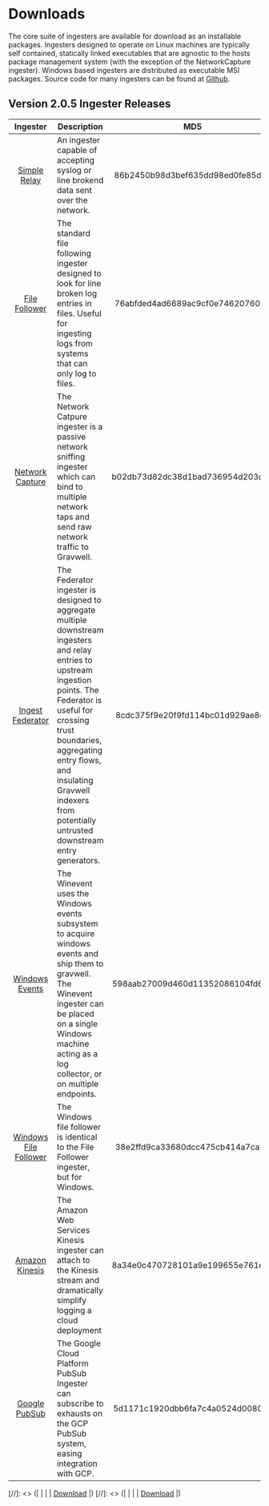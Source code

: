 # Downloads

The core suite of ingesters are available for download as an installable packages.  Ingesters designed to operate on Linux machines are typically self contained, statically linked executables that are agnostic to the hosts package management system (with the exception of the NetworkCapture ingester).  Windows based ingesters are distributed as executable MSI packages.  Source code for many ingesters can be found at [Github](https://github.com/gravwell/ingesters).


## Version 2.0.5 Ingester Releases
| Ingester | Description | MD5 | More Info |
|:--------:|-------------|:---:|----------:|
| [Simple Relay](#!ingesters/ingesters.md#Simple_Relay) | An ingester capable of accepting syslog or line brokend data sent over the network. | 86b2450b98d3bef635dd98ed0fe85d0a | [Download](https://update.gravwell.io/files/gravwell_simple_relay_installer_2.0.5.tar.bz2)|
| [File Follower](#!ingesters/ingesters.md#File_Follower) | The standard file following ingester designed to look for line broken log entries in files.  Useful for ingesting logs from systems that can only log to files. | 76abfded4ad6689ac9cf0e7462076083 | [Download](https://update.gravwell.io/files/gravwell_file_follow_installer_2.0.5.tar.bz2) |
| [Network Capture](#!ingesters/ingesters.md#Network_Ingester) | The Network Catpure ingester is a passive network sniffing ingester which can bind to multiple network taps and send raw network traffic to Gravwell. | b02db73d82dc38d1bad736954d203c22 | [Download](https://update.gravwell.io/files/gravwell_network_capture_installer_2.0.5.tar.bz2) |
| [Ingest Federator](#!ingesters/ingesters.md#Federator_Ingester) | The Federator ingester is designed to aggregate multiple downstream ingesters and relay entries to upstream ingestion points.  The Federator is useful for crossing trust boundaries, aggregating entry flows, and insulating Gravwell indexers from potentially untrusted downstream entry generators. | 8cdc375f9e20f9fd114bc01d929ae8d3 | [Download](https://update.gravwell.io/files/gravwell_federator_installer_2.0.5.tar.bz2) |
| [Windows Events](#!ingesters/ingesters.md#Windows_Event_Service) | The Winevent uses the Windows events subsystem to acquire windows events and ship them to gravwell.  The Winevent ingester can be placed on a single Windows machine acting as a log collector, or on multiple endpoints. | 598aab27009d460d11352086104fd64d | [Download](https://update.gravwell.io/files/gravwell_win_events_2.0.5.msi) |
| [Windows File Follower](#!ingesters/ingesters.md#File_Follower) | The Windows file follower is identical to the File Follower ingester, but for Windows. | 38e2ffd9ca33680dcc475cb414a7ca24 | [Download](https://update.gravwell.io/files/gravwell_win_filefollow_2.0.5.msi) |
| [Amazon Kinesis](#!ingesters/ingesters.md#Kinesis_Ingester) | The Amazon Web Services Kinesis ingester can attach to the Kinesis stream and dramatically simplify logging a cloud deployment | 8a34e0c470728101a9e199655e761ec4 | [Download](https://update.gravwell.io/files/gravwell_kinesis_ingest_installer_2.0.5.tar.bz2)|
| [Google PubSub](#!ingesters/ingesters.md#GCP_PubSub) | The Google Cloud Platform PubSub Ingester can subscribe to exhausts on the GCP PubSub system, easing integration with GCP. | 5d1171c1920dbb6fa7c4a0524d0080ba | [Download](https://update.gravwell.io/files/gravwell_pubsub_ingest_installer_2.0.5.tar.bz2)|

[//]: <> (| [](#!ingesters/ingesters.md#) | | | [Download](https://update.gravwell.io/files/) |)
[//]: <> (| [](#!ingesters/ingesters.md#) | | | [Download](https://update.gravwell.io/files/) |)

